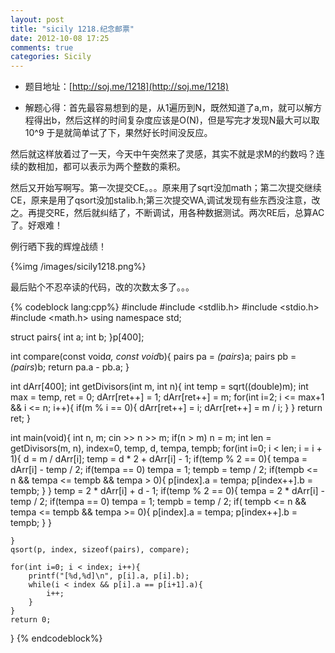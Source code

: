 ```yaml
---
layout: post
title: "sicily 1218.纪念邮票"
date: 2012-10-08 17:25
comments: true
categories: Sicily
---
```


* 题目地址：[http://soj.me/1218](http://soj.me/1218)

* 解题心得：首先最容易想到的是，从1遍历到N，既然知道了a,m，就可以解方程得出b，然后这样的时间复杂度应该是O(N)，但是写完才发现N最大可以取10^9 于是就简单试了下，果然好长时间没反应。

然后就这样放着过了一天，今天中午突然来了灵感，其实不就是求M的约数吗？连续的数相加，都可以表示为两个整数的乘积。

然后又开始写啊写。第一次提交CE。。。原来用了sqrt没加math；第二次提交继续CE，原来是用了qsort没加stalib.h;第三次提交WA,调试发现有些东西没注意，改之。再提交RE，然后就纠结了，不断调试，用各种数据测试。两次RE后，总算AC了。好艰难！

例行晒下我的辉煌战绩！

{%img /images/sicily1218.png%}
<!--more-->

最后贴个不忍卒读的代码，改的次数太多了。。。

{% codeblock lang:cpp%}
#include <iostream>
#include <stdlib.h>
#include <stdio.h>
#include <math.h>
using namespace std;

struct pairs{
	int a;
	int b;
}p[400];

int compare(const void*a, const void*b){
	pairs pa = *(pairs*)a;
	pairs pb = *(pairs*)b;
	return pa.a - pb.a;
}

int dArr[400];
int getDivisors(int m, int n){
	int temp = sqrt((double)m);
	int max = temp, ret = 0;
	dArr[ret++] = 1;
	dArr[ret++] = m;
	for(int i=2; i <= max+1 && i <= n; i++){
		if(m % i == 0){
			dArr[ret++] = i;
			dArr[ret++] = m / i;
		}
	}
	return ret;
}

int main(void){
	int n, m;
	cin >> n >> m;
	if(n > m) n = m;
	int len = getDivisors(m, n), index=0, temp, d, tempa, tempb;
	for(int i=0; i < len; i = i + 1){
		d = m / dArr[i];
		temp = d * 2 + dArr[i] - 1;
		if(temp % 2 == 0){
			tempa = dArr[i] - temp / 2;
			if(tempa == 0) tempa = 1;
			tempb = temp / 2;
			if(tempb <= n && tempa <= tempb && tempa > 0){
				p[index].a = tempa;
				p[index++].b = tempb;
			}
		}
		temp = 2 * dArr[i] + d - 1;
		if(temp % 2 == 0){
			tempa = 2 * dArr[i] - temp / 2;
			if(tempa == 0) tempa = 1;
			tempb = temp / 2;
			if( tempb <= n && tempa <= tempb && tempa >= 0){
				p[index].a = tempa;
				p[index++].b = tempb;
			}
		}

	}
	qsort(p, index, sizeof(pairs), compare);

	for(int i=0; i < index; i++){
		printf("[%d,%d]\n", p[i].a, p[i].b);
		while(i < index && p[i].a == p[i+1].a){
			i++;
		}
	}
	return 0;
}
{% endcodeblock%}
